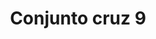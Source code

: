 ---
title: Conjunto cruz 9
date: 
draft: false

# descripcion
description : Conjunto de cadena y dije con detalle en microcubic en plata 925. Largo de cadena 40, 45 o 50 cm a elección.

materials: Plata 925

color: 

dimensions: 

code: 06-26-0831

type: "Conjuntos"

categories: []

price: $9.270,00

price_eftvo: $7.880,00

# Images
# first image will be shown in the product page
images:
  # - image: "images/path_to_image"
  # La ubicacion de las imagenes es imagenes/Conjuntos/Conjuntos.Cadena y Dije/06-26-0831-conjunto-cruz-9
  - image: "./images/conjuntos/cadena_y_dije/06-26-0831-conjunto-cruz-9.jpg"
---